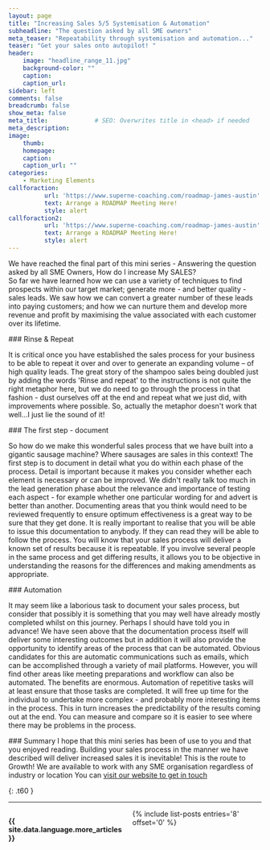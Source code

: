```yaml
---
layout: page
title: "Increasing Sales 5/5 Systemisation & Automation"
subheadline: "The question asked by all SME owners"
meta_teaser: "Repeatability through systemisation and automation..."
teaser: "Get your sales onto autopilot! "
header:
    image: "headline_range_11.jpg"
    background-color: ""
    caption:
    caption_url:
sidebar: left
comments: false
breadcrumb: false
show_meta: false
meta_title:             # SEO: Overwrites title in <head> if needed
meta_description:      
image:
    thumb:  
    homepage:
    caption:
    caption_url: ""
categories:
    - Marketing Elements
callforaction:
          url: 'https://www.superne-coaching.com/roadmap-james-austin'
          text: Arrange a ROADMAP Meeting Here!
          style: alert
callforaction2:
          url: 'https://www.superne-coaching.com/roadmap-james-austin'
          text: Arrange a ROADMAP Meeting Here!
          style: alert
---
```


<p>We have reached the final part of this mini series - Answering the question asked by all SME Owners, How do I increase My SALES? <br>
So far we have learned how we can use a variety of techniques to find prospects within our target market; generate more - and better quality - sales leads.  We saw how we can convert a greater number of these leads into paying customers; and how we can nurture them and develop more revenue and profit by maximising the value associated with each customer over its lifetime.</p>
### Rinse & Repeat
<p>It is critical once you have established the sales process for your business to be able to repeat it over and over to generate an expanding volume – of high quality leads.  The great story of the shampoo sales being doubled just by adding the words 'Rinse and repeat' to the instructions is not quite the right metaphor here, but we do need to go through the process in that fashion - dust ourselves off at the end and repeat what we just did, with improvements where possible.  So, actually the metaphor doesn't work that well...I just lie the sound of it!</p>
### The first step - document
<p>So how do we make this wonderful sales process that we have built into a gigantic sausage machine?  Where sausages are sales in this context! The first step is to document in detail what you do within each phase of the process.  Detail is important because it makes you consider whether each element is necessary or can be improved.  We didn't really talk too much in the lead generation phase about the relevance and importance of testing each aspect - for example whether one particular wording for and advert is better than another.  Documenting areas that you think would need to be reviewed frequently to ensure optimum effectiveness is a great way to be sure that they get done. It is really important to realise that you will be able to issue this documentation to anybody.  If they can read they will be able to follow the process.  You will know that your sales process will deliver a known set of results because it is repeatable.  If you involve several people in the same process and get differing results, it allows you to be objective in understanding the reasons for the differences and making amendments as appropriate.</p>
### Automation
<p>It may seem like a laborious task to document your sales process, but consider that possibly it is something that you may well have already mostly completed whilst on this journey. Perhaps I should have told you in advance! We have seen above that the documentation process itself will deliver some interesting outcomes but in addition it will also provide the opportunity to identify areas of the process that can be automated.  Obvious candidates for this are automatic communications such as emails, which can be accomplished through a variety of mail platforms.  However, you will find other areas like meeting preparations and workflow can also be automated. The benefits are enormous.  Automation of repetitive tasks will at least ensure that those tasks are completed. It will free up time for the individual to undertake more complex - and probably more interesting items in the process.  This in turn increases the predictability of the results coming out at the end. You can measure and compare so it is easier to see where there may be problems in the process.</p>  
### Summary
I hope that this mini series has been of use to you and that you enjoyed reading.  Building your sales process in the manner we have described will deliver increased sales it is inevitable!  This is the route to Growth!  We are available to work with any SME organisation regardless of industry or location You can <a href="https://www.superneconsulting.co.uk" > visit our website to get in touch </a>



{: .t60 }
<hr>
  <!-- Display list of blog posts - marketing components -->
<div class="medium-10 columns">
    <p><strong>{{ site.data.language.more_articles }}</strong></p>
    {% include list-posts entries='8' offset='0' %}
</div><!-- /.medium-10.columns -->
